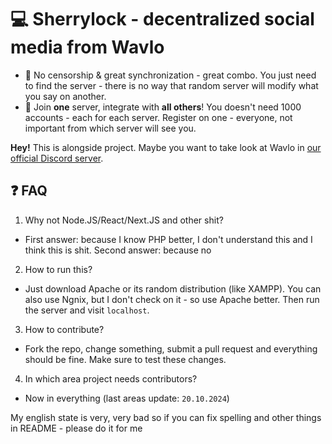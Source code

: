 # 💻 Sherrylock - decentralized social media from Wavlo

- 🤬 No censorship & great synchronization - great combo. You just need to find the server - there is no way that random server will modify what you say on another.
- 💢 Join **one** server, integrate with **all others**! You doesn't need 1000 accounts - each for each server. Register on one - everyone, not important from which server will see you.

**Hey!** This is alongside project. Maybe you want to take look at Wavlo in [our official Discord server](https://discord.gg/PuCxk5PnzU).

## ❓ FAQ

1. Why not Node.JS/React/Next.JS and other shit?
  - First answer: because I know PHP better, I don't understand this and I think this is shit. Second answer: because no
2. How to run this?
  - Just download Apache or its random distribution (like XAMPP). You can also use Ngnix, but I don't check on it - so use Apache better. Then run the server and visit `localhost`.
3. How to contribute?
  - Fork the repo, change something, submit a pull request and everything should be fine. Make sure to test these changes.
4. In which area project needs contributors?
  - Now in everything (last areas update: `20.10.2024`)

My english state is very, very bad so if you can fix spelling and other things in README - please do it for me
